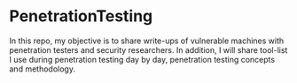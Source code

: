 # PenetrationTesting
In this repo, my objective is to share write-ups of vulnerable machines with penetration testers and security researchers. In addition, I will share tool-list I use during penetration testing day by day, penetration testing concepts and methodology.

